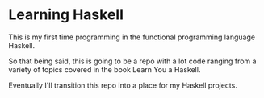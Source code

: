 # Learning Haskell 

This is my first time programming in the functional programming language Haskell. 

So that being said, this is going to be a repo with a lot code ranging
from a variety of topics covered in the book Learn You a Haskell. 

Eventually I'll transition this repo into a place for my Haskell projects.
